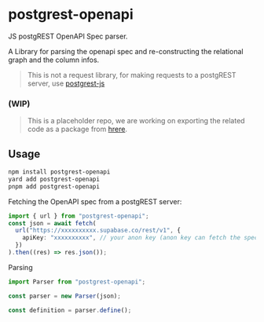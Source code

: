 # postgrest-openapi

JS postgREST OpenAPI Spec parser.

A Library for parsing the openapi spec and re-constructing the relational graph and the column infos.

> This is not a request library, for making requests to a postgREST server, use [postgrest-js](https://github.com/supabase/postgrest-js)

### (WIP)

> This is a placeholder repo, we are working on exporting the related code as a package from [hrere](https://github.com/gridaco/grida/blob/main/apps/forms/lib/supabase-postgrest/parse.ts).

## Usage

```bash
npm install postgrest-openapi
yard add postgrest-openapi
pnpm add postgrest-openapi
```

Fetching the OpenAPI spec from a postgREST server:

```ts
import { url } from "postgrest-openapi";
const json = await fetch(
  url("https://xxxxxxxxxx.supabase.co/rest/v1", {
    apiKey: "xxxxxxxxxx", // your anon key (anon key can fetch the spec just fine)
  })
).then((res) => res.json());
```

Parsing

```ts
import Parser from "postgrest-openapi";

const parser = new Parser(json);

const definition = parser.define();
```
